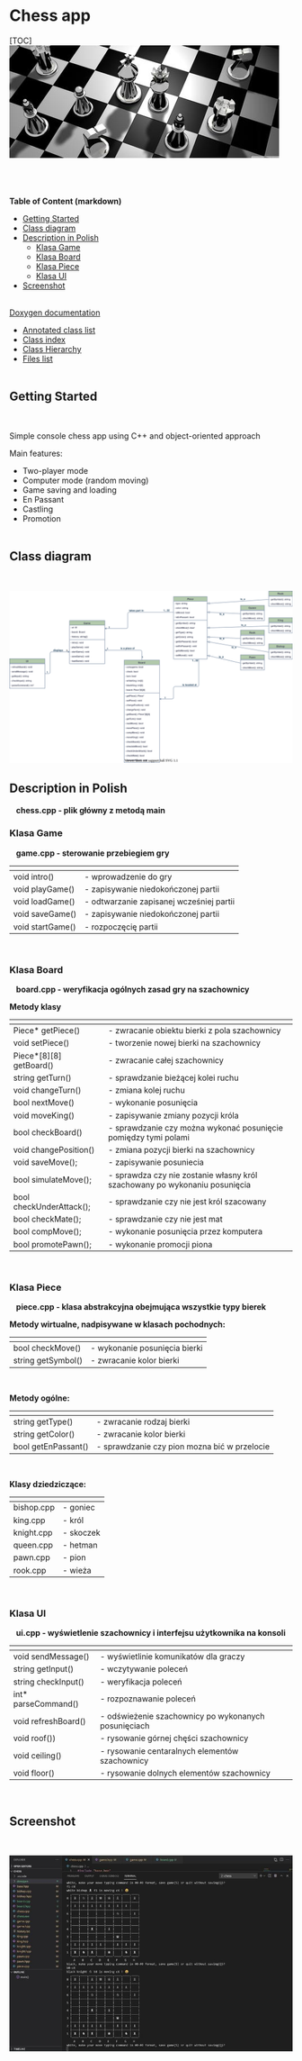 # Chess app

[TOC]  
![Caption text2](doxygen/image/chess.jpg "Image title2")
<br><br><br><br>

**Table of Content (markdown)**
* [Getting Started](#getting-started)
* [Class diagram](#class-diagram)
* [Description in Polish](#description-in-polish)
	* [Klasa Game](#klasa-game)
	* [Klasa Board](#klasa-board)
	* [Klasa Piece](#klasa-piece)
	* [Klasa UI](#klasa-ui)
* [Screenshot](#screenshot)
<br><br>

[Doxygen documentation](index.html) 
* [Annotated class list](annotated.html)  
* [Class index](classes.html)  
* [Class Hierarchy](hierarchy.html)
* [Files list](files.html)
<br><br>

## Getting Started
<br>

Simple console chess app using C++ and object-oriented approach
<br>

Main features:
* Two-player mode
* Computer mode (random moving)
* Game saving and loading
* En Passant
* Castling
* Promotion
<br><br>

## Class diagram
<br>

![Caption text2](doxygen/image/diagram.svg "Image title2")
<br>

## Description in Polish
&nbsp;&nbsp;&nbsp;**chess.cpp - plik główny z metodą main**
<br>

### Klasa Game
&nbsp;&nbsp;&nbsp;**game.cpp - sterowanie przebiegiem gry**

| <!-- -->            | <!-- -->                                  |
|---------------------|-------------------------------------------|
| void intro()        | - wprowadzenie do gry                     |
| void playGame()     | - zapisywanie niedokończonej partii       |
| void loadGame()     | - odtwarzanie zapisanej wcześniej partii  |
| void saveGame()     | - zapisywanie niedokończonej partii       |
| void startGame()    | - rozpoczęcię partii                      |
<br>

### Klasa Board
&nbsp;&nbsp;&nbsp;**board.cpp - weryfikacja ogólnych zasad gry na szachownicy**

**Metody klasy**

| <!-- -->                   | <!-- -->                                                                   |
|----------------------------|----------------------------------------------------------------------------|
| Piece* getPiece()          | - zwracanie obiektu bierki z pola szachownicy                              |
| void setPiece()            | - tworzenie nowej bierki na szachownicy                                    |
| Piece*[8][8] getBoard()    | - zwracanie całej szachownicy                                              |
| string getTurn()           | - sprawdzanie bieżącej kolei ruchu                                         |
| void changeTurn()          | - zmiana kolej ruchu                                                       | 
| bool nextMove()            | - wykonanie posunięcia                                                     |
| void moveKing()            | - zapisywanie zmiany pozycji króla                                         |                   
| bool checkBoard()          | - sprawdzanie czy można wykonać posunięcie pomiędzy tymi polami            |
| void changePosition()      | - zmiana pozycji bierki na szachownicy                                     |  
| void saveMove();           | - zapisywanie posuniecia                                                   |
| bool simulateMove();       | - sprawdza czy nie zostanie własny król szachowany po wykonaniu posunięcia |
| bool checkUnderAttack();   | - sprawdzanie czy nie jest król szacowany                                  |
| bool checkMate();          | - sprawdzanie czy nie jest mat                                             |
| bool compMove();           | - wykonanie posunięcia przez komputera                                     |
| bool promotePawn();        | - wykonanie promocji piona                                                 |
<br>

### Klasa Piece
&nbsp;&nbsp;&nbsp;**piece.cpp - klasa abstrakcyjna obejmująca wszystkie typy bierek**
<br>

**Metody wirtualne, nadpisywane w klasach pochodnych:**

| <!-- -->            | <!-- -->                           |
|---------------------|------------------------------------|
| bool checkMove()    | - wykonanie    posunięcia bierki   |
| string getSymbol()  | - zwracanie kolor bierki           |
<br>

**Metody ogólne:**

| <!-- -->             | <!-- -->                                     |
|----------------------|----------------------------------------------|
| string getType()     | - zwracanie rodzaj bierki                    |
| string getColor()    | - zwracanie kolor bierki                     |
| bool getEnPassant()  | - sprawdzanie czy pion mozna bić w przelocie |
<br>

**Klasy dziedziczące:**

| <!-- -->              | <!-- -->      |
|-----------------------|---------------|
| bishop.cpp            | - goniec      |
| king.cpp              | - król        |
| knight.cpp            | - skoczek     |
| queen.cpp             | - hetman      |
| pawn.cpp              | - pion        |
| rook.cpp              | - wieża       |
<br>

### Klasa UI
&nbsp;&nbsp;&nbsp;**ui.cpp - wyświetlenie szachownicy i interfejsu użytkownika na konsoli**

| <!-- -->              | <!-- -->                                                |
|-----------------------|---------------------------------------------------------|
| void sendMessage()    | - wyświetlinie komunikatów dla graczy                   |
| string getInput()     | - wczytywanie poleceń                                   |
| string checkInput()   | - weryfikacja poleceń                                   |
| int* parseCommand()   | - rozpoznawanie poleceń                                 |
| void refreshBoard()   | - odświeżenie szachownicy po wykonanych posunięciach    |
| void roof())          | - rysowanie górnej chęści szachownicy                   |
| void ceiling()        | - rysowanie centaralnych elementów szachownicy          |
| void floor()          | - rysowanie dolnych elementów szachownicy               |
<br>

## Screenshot
<br>

![Caption text2](doxygen/image/screenshot.jpg "Image title2")  
<br>
